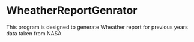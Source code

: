 # WheatherReportGenrator
This program is designed to generate Wheather report for previous years data taken from NASA
